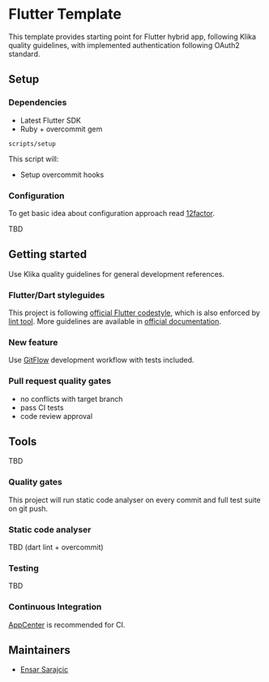 # Flutter Template

This template provides starting point for Flutter hybrid app, following Klika quality guidelines, with implemented authentication following OAuth2 standard.

## Setup

### Dependencies

* Latest Flutter SDK
* Ruby + overcommit gem

```
scripts/setup
```

This script will:
 * Setup overcommit hooks

### Configuration

To get basic idea about configuration approach read [12factor](https://12factor.net/).

TBD

## Getting started

Use Klika quality guidelines for general development references.

### Flutter/Dart styleguides

This project is following [official Flutter codestyle](https://dart.dev/guides/language/effective-dart/style), which is also enforced by [lint tool](https://pub.dev/packages/lint). More guidelines are available in [official documentation](https://dart.dev/guides/language/effective-dart).

### New feature

Use [GitFlow](https://www.atlassian.com/git/tutorials/comparing-workflows/gitflow-workflow) development workflow with tests included.

### Pull request quality gates

- no conflicts with target branch
- pass CI tests
- code review approval

## Tools

TBD

### Quality gates

This project will run static code analyser on every commit and full test suite on git push.

### Static code analyser

TBD (dart lint + overcommit)

### Testing

TBD

### Continuous Integration

[AppCenter](https://appcenter.ms) is recommended for CI.

## Maintainers

- [Ensar Sarajcic](https://github.com/esensar)
